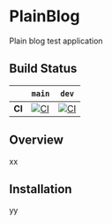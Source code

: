 # PlainBlog

Plain blog test application

## Build Status

&nbsp; | `main` | `dev`
--- | --- | --- 
**CI** | [![CI](https://github.com/evaristovidal/plainblog/actions/workflows/ci.yml/badge.svg?branch=dev%2Fevidal%2Fcipipeline)](https://github.com/evaristovidal/plainblog/actions/workflows/ci.yml)  | [![CI](https://github.com/evaristovidal/plainblog/actions/workflows/ci.yml/badge.svg?branch=dev%2Fevidal%2Fcipipeline)](https://github.com/evaristovidal/plainblog/actions/workflows/ci.yml) 

## Overview

xx

## Installation

yy